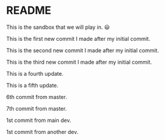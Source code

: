 # README

This is the sandbox that we will play in. :smiley:

This is the first new commit I made after my initial commit.

This is the second new commit I made after my initial commit.

This is the third new commit I made after my initial commit.

This is a fourth update.

This is a fifth update.

6th commit from master.

7th commit from master.

1st commit from main dev.

1st commit from another dev.
